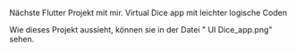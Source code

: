 Nächste Flutter Projekt mit mir. 
 Virtual Dice app mit leichter logische Coden
 
 Wie dieses Projekt aussieht, können sie in der Datei " UI Dice_app.png" sehen.
